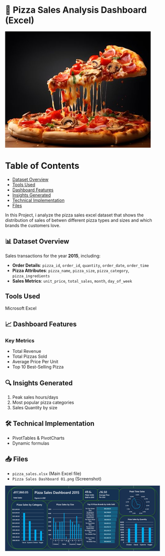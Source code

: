 # 🍕 Pizza Sales Analysis Dashboard (Excel)
  ![Dashboard Preview](https://github.com/NoirDOT/Pizza_Sales/blob/213cd122f79ee85ab722e6632de8435c202749f5/pizza%20image.jpg)

# Table of Contents
* [Dataset Overview](#dataset-overview)
* [Tools Used](#tool-used)
* [Dashboard Features](#dashboard-features)
* [Insights Generated](#insights-generated)
* [Technical Implementation](#technical-implementation)
* [Files](#files)

In this Project, i analyze the pizza sales excel dataset that shows the distribution of sales of betwen different pizza types and sizes and which brands the customers love.

## 📊 Dataset Overview
Sales transactions for the year **2015**, including:
- **Order Details**: `pizza_id`, `order_id`, `quantity`, `order_date`, `order_time`
- **Pizza Attributes**: `pizza_name`, `pizza_size`, `pizza_category`, `pizza_ingredients`
- **Sales Metrics**: `unit_price`, `total_sales`, `month`, `day_of_week`

## Tools Used
Microsoft Excel

## 📈 Dashboard Features
### Key Metrics
- Total Revenue
- Total Pizzas Sold
- Average Price Per Unit
- Top 10 Best-Selling Pizza

## 🔍 Insights Generated
1. Peak sales hours/days
2. Most popular pizza categories
3. Sales Quantity by size


## 🛠️ Technical Implementation
- PivotTables & PivotCharts
- Dynamic formulas

## 📥 Files
- `pizza_sales.xlsx` (Main Excel file)
- `Pizza Sales Dashboard 01.png` (Screenshot)

![Dashboard Preview](https://github.com/NoirDOT/Pizza_Sales/blob/ad769552b44c97cf492c27ba9958514b49dccb2c/Pizza%20Sales%20Dashboard%2001%20.PNG)
